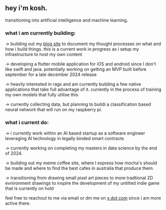 ## hey i'm kosh.

transitioning into artificial intelligence and machine learning. 

### what i am currently building:

 -> building out my [blog site](https://koshj.net) to document my thought processes on what and how i build things. this is a current work in progress as i setup my infrastructure to host my own content 
 
 -> developing a flutter mobile application for iOS and android since I don't like swift and java. potentially working on getting an MVP built before september for a late december 2024 release 
 
 -> heavily interested in rags and am currently building a few native applications that take full advantage of it. currently in the process of training my own models that fully utilise this
 
 -> currently collecting data, but planning to buildi a classification based neural network that will run on my raspberry pi. 

### what i current do:

 -> i currently work within an AI based startup as a software engineer leveraging AI technology in legally binded smart contracts
 
 -> currently working on completing my masters in data science by the end of 2024.
 
 -> building out my meme coffee site, where I express how mocha's should be made and where to find the best cafes in australia that produce them. 
 
 -> transitioning from drawing small pixel art pieces to more tradtional 2D evnironment drawings to inspire the development of my untilted indie game that is currently on hold

feel free to reachout to me via email or dm me on [x dot com](https://twitter.com/kosh_py) since i am more active there. 
